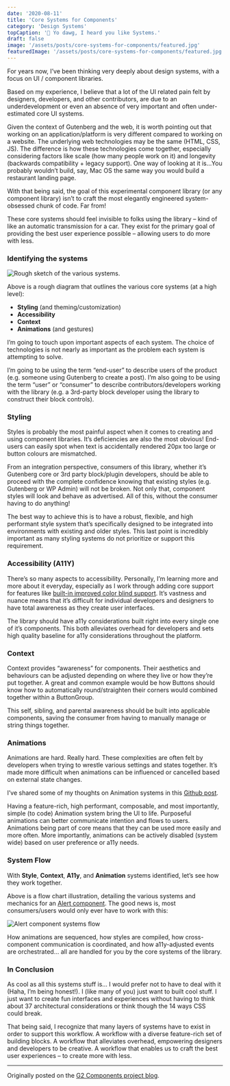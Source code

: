 ```yaml
---
date: '2020-08-11'
title: 'Core Systems for Components'
category: 'Design Systems'
topCaption: '🐶 Yo dawg, I heard you like Systems.'
draft: false
image: '/assets/posts/core-systems-for-components/featured.jpg'
featuredImage: '/assets/posts/core-systems-for-components/featured.jpg'
---
```


For years now, I’ve been thinking very deeply about design systems, with a focus on UI / component libraries.

Based on my experience, I believe that a lot of the UI related pain felt by designers, developers, and other contributors, are due to an underdevelopment or even an absence of very important and often under-estimated core UI systems.

<!-- more -->

Given the context of Gutenberg and the web, it is worth pointing out that working on an application/platform is very different compared to working on a website. The underlying web technologies may be the same (HTML, CSS, JS). The difference is how these technologies come together, especially considering factors like scale (how many people work on it) and longevity (backwards compatibility + legacy support). One way of looking at it is…You probably wouldn’t build, say, Mac OS the same way you would build a restaurant landing page.

With that being said, the goal of this experimental component library (or any component library) isn’t to craft the most elegantly engineered system-obsessed chunk of code. Far from!

These core systems should feel invisible to folks using the library – kind of like an automatic transmission for a car. They exist for the primary goal of providing the best user experience possible – allowing users to do more with less.

### Identifying the systems

![Rough sketch of the various systems.](/assets/posts/core-systems-for-components/systems-sketch.png)

Above is a rough diagram that outlines the various core systems (at a high level):

-   **Styling** (and theming/customization)
-   **Accessibility**
-   **Context**
-   **Animations** (and gestures)

I’m going to touch upon important aspects of each system. The choice of technologies is not nearly as important as the problem each system is attempting to solve.

I’m going to be using the term “end-user” to describe users of the product (e.g. someone using Gutenberg to create a post). I’m also going to be using the term “user” or “consumer” to describe contributors/developers working with the library (e.g. a 3rd-party block developer using the library to construct their block controls).

### Styling

Styles is probably the most painful aspect when it comes to creating and using component libraries. It’s deficiencies are also the most obvious! End-users can easily spot when text is accidentally rendered 20px too large or button colours are mismatched.

From an integration perspective, consumers of this library, whether it’s Gutenberg core or 3rd party block/plugin developers, should be able to proceed with the complete confidence knowing that existing styles (e.g. Gutenberg or WP Admin) will not be broken. Not only that, component styles will look and behave as advertised. All of this, without the consumer having to do anything!

The best way to achieve this is to have a robust, flexible, and high performant style system that’s specifically designed to be integrated into environments with existing and older styles. This last point is incredibly important as many styling systems do not prioritize or support this requirement.

### Accessibility (A11Y)

There’s so many aspects to accessibility. Personally, I’m learning more and more about it everyday, especially as I work through adding core support for features like [built-in improved color blind support](https://github.com/ItsJonQ/g2/issues/12). It’s vastness and nuance means that it’s difficult for individual developers and designers to have total awareness as they create user interfaces.

The library should have a11y considerations built right into every single one of it’s components. This both alleviates overhead for developers and sets high quality baseline for a11y considerations throughout the platform.

### Context

Context provides “awareness” for components. Their aesthetics and behaviours can be adjusted depending on where they live or how they’re put together. A great and common example would be how Buttons should know how to automatically round/straighten their corners would combined together within a ButtonGroup.

This self, sibling, and parental awareness should be built into applicable components, saving the consumer from having to manually manage or string things together.

### Animations

Animations are hard. Really hard. These complexities are often felt by developers when trying to wrestle various settings and states together. It’s made more difficult when animations can be influenced or cancelled based on external state changes.

I’ve shared some of my thoughts on Animation systems in this [Github post](https://github.com/ItsJonQ/g2/issues/4).

Having a feature-rich, high performant, composable, and most importantly, simple (to code) Animation system bring the UI to life. Purposeful animations can better communicate intention and flows to users. Animations being part of core means that they can be used more easily and more often. More importantly, animations can be actively disabled (system wide) based on user preference or a11y needs.

### System Flow

With **Style**, **Context**, **A11y**, and **Animation** systems identified, let’s see how they work together.

Above is a flow chart illustration, detailing the various systems and mechanics for an [Alert component](https://g2-components.xyz/?path=/story/components-alert--default). The good news is, most consumers/users would only ever have to work with this:

![Alert component systems flow](/assets/posts/core-systems-for-components/alert-flow.png)

How animations are sequenced, how styles are compiled, how cross-component communication is coordinated, and how a11y-adjusted events are orchestrated… all are handled for you by the core systems of the library.

### In Conclusion

As cool as all this systems stuff is… I would prefer not to have to deal with it (Haha, I’m being honest!). I (like many of you) just want to built cool stuff. I just want to create fun interfaces and experiences without having to think about 37 architectural considerations or think though the 14 ways CSS could break.

That being said, I recognize that many layers of systems have to exist in order to support this workflow. A workflow with a diverse feature-rich set of building blocks. A workflow that alleviates overhead, empowering designers and developers to be creative. A workflow that enables us to craft the best user experiences – to create more with less.

---

Originally posted on the [G2 Components project blog](https://g2components.wordpress.com/2020/08/11/core-systems-for-components/).
